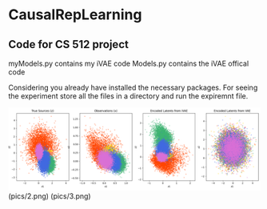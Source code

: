 # CausalRepLearning
Code for CS 512 project
-----------------------
myModels.py contains my iVAE code
Models.py contains the iVAE offical code


Considering you already have installed the necessary packages.
For seeing the experiment store all the files in a directory and run the expiremnt file.

![alt_text](pics/1.png)
(pics/2.png)
(pics/3.png)
